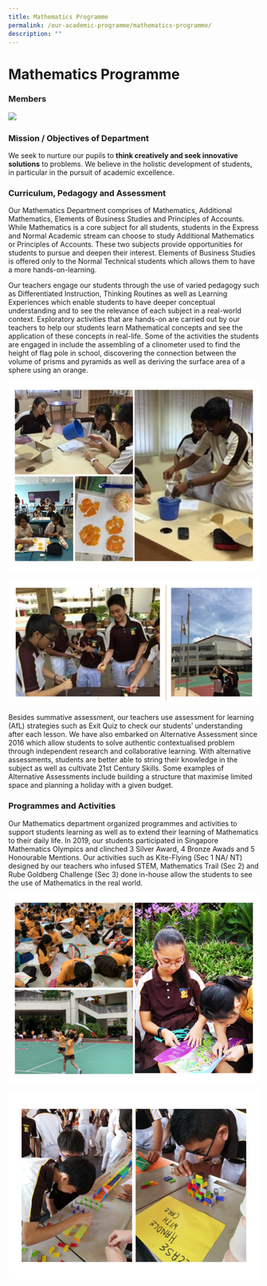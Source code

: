 ```yaml
---
title: Mathematics Programme
permalink: /our-academic-programme/mathematics-programme/
description: ""
---
```

# Mathematics Programme

### Members

![](/images/Our%20Academic%20Programme/Math/Math%20Dept%202019.png)

### Mission / Objectives of Department

We seek to nurture our pupils to <b>think creatively and seek innovative solutions</b> to problems. We believe in the holistic development of students, in particular in the pursuit of academic excellence.

### Curriculum, Pedagogy and Assessment

Our Mathematics Department comprises of Mathematics, Additional Mathematics, Elements of Business Studies and Principles of Accounts. While Mathematics is a core subject for all students, students in the Express and Normal Academic stream can choose to study Additional Mathematics or Principles of Accounts. These two subjects provide opportunities for students to pursue and deepen their interest. Elements of Business Studies is offered only to the Normal Technical students which allows them to have a more hands-on-learning.

Our teachers engage our students through the use of varied pedagogy such as Differentiated Instruction, Thinking Routines as well as Learning Experiences which enable students to have deeper conceptual understanding and to see the relevance of each subject in a real-world context. Exploratory activities that are hands-on are carried out by our teachers to help our students learn Mathematical concepts and see the application of these concepts in real-life. Some of the activities the students are engaged in include the assembling of a clinometer used to find the height of flag pole in school, discovering the connection between the volume of prisms and pyramids as well as deriving the surface area of a sphere using an orange.

![](/images/Our%20Academic%20Programme/Math/CPA_1.png)

![](/images/Our%20Academic%20Programme/Math/CPA_2.png)

Besides summative assessment, our teachers use assessment for learning (AfL) strategies such as Exit Quiz to check our students’ understanding after each lesson. We have also embarked on Alternative Assessment since 2016 which allow students to solve authentic contextualised problem through independent research and collaborative learning. With alternative assessments, students are better able to string their knowledge in the subject as well as cultivate 21st Century Skills. Some examples of Alternative Assessments include building a structure that maximise limited space and planning a holiday with a given budget.  

### Programmes and Activities

Our Mathematics department organized programmes and activities to support students learning as well as to extend their learning of Mathematics to their daily life. In 2019, our students participated in Singapore Mathematics Olympics and clinched 3 Silver Award, 4 Bronze Awads and 5 Honourable Mentions. Our activities such as Kite-Flying (Sec 1 NA/ NT) designed by our teachers who infused STEM, Mathematics Trail (Sec 2) and Rube Goldberg Challenge (Sec 3) done in-house allow the students to see the use of Mathematics in the real world.

![](/images/Our%20Academic%20Programme/Math/Activity_1.png)

![](/images/Our%20Academic%20Programme/Math/Activity_2.png)